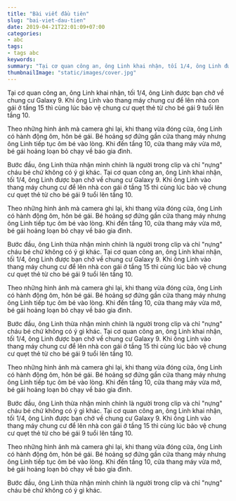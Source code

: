 ```yaml
---
title: "Bài viết đầu tiên"
slug: "bai-viet-dau-tien"
date: 2019-04-21T22:01:09+07:00
categories:
- abc
tags:
- tags abc
keywords:
summary: "Tại cơ quan công an, ông Linh khai nhận, tối 1/4, ông Linh được bạn chở về chung cư Galaxy 9. Khi ông Linh vào thang máy chung cư để lên nhà con gái ở tầng 15 thì cùng lúc bảo vệ chung cư quẹt thẻ từ cho bé gái 9 tuổi lên tầng 10."
thumbnailImage: "static/images/cover.jpg"
---
```

Tại cơ quan công an, ông Linh khai nhận, tối 1/4, ông Linh được bạn chở về chung cư Galaxy 9. Khi ông Linh vào thang máy chung cư để lên nhà con gái ở tầng 15 thì cùng lúc bảo vệ chung cư quẹt thẻ từ cho bé gái 9 tuổi lên tầng 10.

Theo những hình ảnh mà camera ghi lại, khi thang vừa đóng cửa, ông Linh có hành động ôm, hôn bé gái. Bé hoảng sợ đứng gần cửa thang máy nhưng ông Linh tiếp tục ôm bé vào lòng. Khi đến tầng 10, cửa thang máy vừa mở, bé gái hoảng loạn bỏ chạy về báo gia đình.

Bước đầu, ông Linh thừa nhận mình chính là người trong clip và chỉ "nựng" cháu bé chứ không có ý gì khác.
Tại cơ quan công an, ông Linh khai nhận, tối 1/4, ông Linh được bạn chở về chung cư Galaxy 9. Khi ông Linh vào thang máy chung cư để lên nhà con gái ở tầng 15 thì cùng lúc bảo vệ chung cư quẹt thẻ từ cho bé gái 9 tuổi lên tầng 10.

Theo những hình ảnh mà camera ghi lại, khi thang vừa đóng cửa, ông Linh có hành động ôm, hôn bé gái. Bé hoảng sợ đứng gần cửa thang máy nhưng ông Linh tiếp tục ôm bé vào lòng. Khi đến tầng 10, cửa thang máy vừa mở, bé gái hoảng loạn bỏ chạy về báo gia đình.

Bước đầu, ông Linh thừa nhận mình chính là người trong clip và chỉ "nựng" cháu bé chứ không có ý gì khác.
Tại cơ quan công an, ông Linh khai nhận, tối 1/4, ông Linh được bạn chở về chung cư Galaxy 9. Khi ông Linh vào thang máy chung cư để lên nhà con gái ở tầng 15 thì cùng lúc bảo vệ chung cư quẹt thẻ từ cho bé gái 9 tuổi lên tầng 10.

Theo những hình ảnh mà camera ghi lại, khi thang vừa đóng cửa, ông Linh có hành động ôm, hôn bé gái. Bé hoảng sợ đứng gần cửa thang máy nhưng ông Linh tiếp tục ôm bé vào lòng. Khi đến tầng 10, cửa thang máy vừa mở, bé gái hoảng loạn bỏ chạy về báo gia đình.

Bước đầu, ông Linh thừa nhận mình chính là người trong clip và chỉ "nựng" cháu bé chứ không có ý gì khác.
Tại cơ quan công an, ông Linh khai nhận, tối 1/4, ông Linh được bạn chở về chung cư Galaxy 9. Khi ông Linh vào thang máy chung cư để lên nhà con gái ở tầng 15 thì cùng lúc bảo vệ chung cư quẹt thẻ từ cho bé gái 9 tuổi lên tầng 10.

Theo những hình ảnh mà camera ghi lại, khi thang vừa đóng cửa, ông Linh có hành động ôm, hôn bé gái. Bé hoảng sợ đứng gần cửa thang máy nhưng ông Linh tiếp tục ôm bé vào lòng. Khi đến tầng 10, cửa thang máy vừa mở, bé gái hoảng loạn bỏ chạy về báo gia đình.

Bước đầu, ông Linh thừa nhận mình chính là người trong clip và chỉ "nựng" cháu bé chứ không có ý gì khác.
Tại cơ quan công an, ông Linh khai nhận, tối 1/4, ông Linh được bạn chở về chung cư Galaxy 9. Khi ông Linh vào thang máy chung cư để lên nhà con gái ở tầng 15 thì cùng lúc bảo vệ chung cư quẹt thẻ từ cho bé gái 9 tuổi lên tầng 10.

Theo những hình ảnh mà camera ghi lại, khi thang vừa đóng cửa, ông Linh có hành động ôm, hôn bé gái. Bé hoảng sợ đứng gần cửa thang máy nhưng ông Linh tiếp tục ôm bé vào lòng. Khi đến tầng 10, cửa thang máy vừa mở, bé gái hoảng loạn bỏ chạy về báo gia đình.

Bước đầu, ông Linh thừa nhận mình chính là người trong clip và chỉ "nựng" cháu bé chứ không có ý gì khác.
<!--more-->
